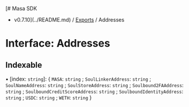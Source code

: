 [# Masa SDK
 - v0.7.10](../README.md) / [Exports](../modules.md) / Addresses

# Interface: Addresses

## Indexable

▪ [index: `string`]: { `MASA`: `string` ; `SoulLinkerAddress`: `string` ; `SoulNameAddress`: `string` ; `SoulStoreAddress`: `string` ; `Soulbound2FAAddress`: `string` ; `SoulboundCreditScoreAddress`: `string` ; `SoulboundIdentityAddress`: `string` ; `USDC`: `string` ; `WETH`: `string`  }
